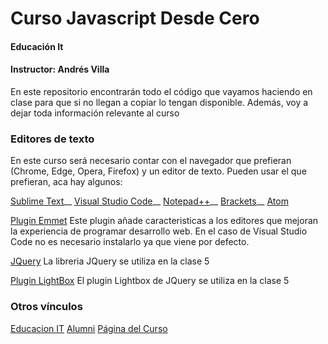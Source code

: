 # Curso Javascript Desde Cero
#### Educación It
#### Instructor: Andrés Villa

En este repositorio encontrarán todo el código que vayamos haciendo en clase para que si no llegan a copiar lo tengan disponible.
Además, voy a dejar toda información relevante al curso

### Editores de texto
En este curso será necesario contar con el navegador que prefieran (Chrome, Edge, Opera, Firefox) y un editor de texto. Pueden usar el que prefieran, aca hay algunos:

[Sublime Text](https://www.sublimetext.com/ "Sublime Text")__
[Visual Studio Code](https://code.visualstudio.com/ "Visual Studio Code")__
[Notepad++](https://notepad-plus-plus.org/ "Notepad++")__
[Brackets](http://brackets.io/ "Brackets")__
[Atom](https://atom.io/ "Atom")

[Plugin Emmet](https://www.emmet.io/ "Plugin Emmet")
Este plugin añade caracteristicas a los editores que mejoran la experiencia de programar desarrollo web. En el caso de Visual Studio Code no es necesario instalarlo ya que viene por defecto.

[JQuery](https://jquery.com/ "JQuery")
La libreria JQuery se utiliza en la clase 5

[Plugin LightBox](https://www.lokeshdhakar.com/projects/lightbox2/ "Plugin LightBox")
El plugin Lightbox de JQuery se utiliza en la clase 5

### Otros vínculos
[Educacion IT](http://www.educacionit.com "Educacion IT")
[Alumni](http://alumni.educacionit.com "Alumni")
[Página del Curso](https://www.educacionit.com/curso-de-javascript "Página del Curso")